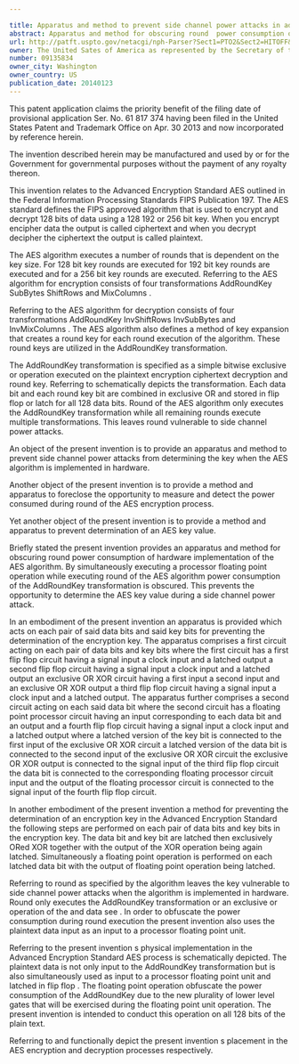 ```yaml
---

title: Apparatus and method to prevent side channel power attacks in advanced encryption standard using floating point operation
abstract: Apparatus and method for obscuring round  power consumption of hardware implementation of the AES algorithm. By simultaneously executing a processor floating point operation while executing round  of the AES algorithm power consumption of the AddRoundKey transformation is obscured. This prevents the opportunity to determine the AES key value during a side channel power attack.
url: http://patft.uspto.gov/netacgi/nph-Parser?Sect1=PTO2&Sect2=HITOFF&p=1&u=%2Fnetahtml%2FPTO%2Fsearch-adv.htm&r=1&f=G&l=50&d=PALL&S1=09135834&OS=09135834&RS=09135834
owner: The United Sates of America as represented by the Secretary of the Air Force
number: 09135834
owner_city: Washington
owner_country: US
publication_date: 20140123
---
```

This patent application claims the priority benefit of the filing date of provisional application Ser. No. 61 817 374 having been filed in the United States Patent and Trademark Office on Apr. 30 2013 and now incorporated by reference herein.

The invention described herein may be manufactured and used by or for the Government for governmental purposes without the payment of any royalty thereon.

This invention relates to the Advanced Encryption Standard AES outlined in the Federal Information Processing Standards FIPS Publication 197. The AES standard defines the FIPS approved algorithm that is used to encrypt and decrypt 128 bits of data using a 128 192 or 256 bit key. When you encrypt encipher data the output is called ciphertext and when you decrypt decipher the ciphertext the output is called plaintext.

The AES algorithm executes a number of rounds that is dependent on the key size. For 128 bit key rounds are executed for 192 bit key rounds are executed and for a 256 bit key rounds are executed. Referring to the AES algorithm for encryption consists of four transformations AddRoundKey SubBytes ShiftRows and MixColumns .

Referring to the AES algorithm for decryption consists of four transformations AddRoundKey InvShiftRows InvSubBytes and InvMixColumns . The AES algorithm also defines a method of key expansion that creates a round key for each round execution of the algorithm. These round keys are utilized in the AddRoundKey transformation.

The AddRoundKey transformation is specified as a simple bitwise exclusive or operation executed on the plaintext encryption ciphertext decryption and round key. Referring to schematically depicts the transformation. Each data bit and each round key bit are combined in exclusive OR and stored in flip flop or latch for all 128 data bits. Round of the AES algorithm only executes the AddRoundKey transformation while all remaining rounds execute multiple transformations. This leaves round vulnerable to side channel power attacks.

An object of the present invention is to provide an apparatus and method to prevent side channel power attacks from determining the key when the AES algorithm is implemented in hardware.

Another object of the present invention is to provide a method and apparatus to foreclose the opportunity to measure and detect the power consumed during round of the AES encryption process.

Yet another object of the present invention is to provide a method and apparatus to prevent determination of an AES key value.

Briefly stated the present invention provides an apparatus and method for obscuring round power consumption of hardware implementation of the AES algorithm. By simultaneously executing a processor floating point operation while executing round of the AES algorithm power consumption of the AddRoundKey transformation is obscured. This prevents the opportunity to determine the AES key value during a side channel power attack.

In an embodiment of the present invention an apparatus is provided which acts on each pair of said data bits and said key bits for preventing the determination of the encryption key. The apparatus comprises a first circuit acting on each pair of data bits and key bits where the first circuit has a first flip flop circuit having a signal input a clock input and a latched output a second flip flop circuit having a signal input a clock input and a latched output an exclusive OR XOR circuit having a first input a second input and an exclusive OR XOR output a third flip flop circuit having a signal input a clock input and a latched output. The apparatus further comprises a second circuit acting on each said data bit where the second circuit has a floating point processor circuit having an input corresponding to each data bit and an output and a fourth flip flop circuit having a signal input a clock input and a latched output where a latched version of the key bit is connected to the first input of the exclusive OR XOR circuit a latched version of the data bit is connected to the second input of the exclusive OR XOR circuit the exclusive OR XOR output is connected to the signal input of the third flip flop circuit the data bit is connected to the corresponding floating processor circuit input and the output of the floating processor circuit is connected to the signal input of the fourth flip flop circuit.

In another embodiment of the present invention a method for preventing the determination of an encryption key in the Advanced Encryption Standard the following steps are performed on each pair of data bits and key bits in the encryption key. The data bit and key bit are latched then exclusively ORed XOR together with the output of the XOR operation being again latched. Simultaneously a floating point operation is performed on each latched data bit with the output of floating point operation being latched.

Referring to round as specified by the algorithm leaves the key vulnerable to side channel power attacks when the algorithm is implemented in hardware. Round only executes the AddRoundKey transformation or an exclusive or operation of the and data see . In order to obfuscate the power consumption during round execution the present invention also uses the plaintext data input as an input to a processor floating point unit.

Referring to the present invention s physical implementation in the Advanced Encryption Standard AES process is schematically depicted. The plaintext data is not only input to the AddRoundKey transformation but is also simultaneously used as input to a processor floating point unit and latched in flip flop . The floating point operation obfuscate the power consumption of the AddRoundKey due to the new plurality of lower level gates that will be exercised during the floating point unit operation. The present invention is intended to conduct this operation on all 128 bits of the plain text.

Referring to and functionally depict the present invention s placement in the AES encryption and decryption processes respectively.

